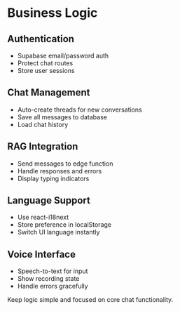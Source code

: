 # Business Logic

## Authentication
- Supabase email/password auth
- Protect chat routes
- Store user sessions

## Chat Management
- Auto-create threads for new conversations
- Save all messages to database
- Load chat history

## RAG Integration
- Send messages to edge function
- Handle responses and errors
- Display typing indicators

## Language Support
- Use react-i18next
- Store preference in localStorage
- Switch UI language instantly

## Voice Interface
- Speech-to-text for input
- Show recording state
- Handle errors gracefully

Keep logic simple and focused on core chat functionality.